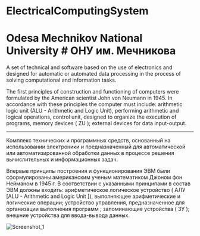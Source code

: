 # ElectricalComputingSystem

# Odesa Mechnikov National University # ОНУ им. Мечникова

A set of technical and software based on the use of electronics and designed for automatic 
or automated data processing in the process of solving computational and information tasks.

The first principles of construction and functioning of computers were formulated by the American scientist John von Neumann in 1945.
In accordance with these principles the computer must include: 
    arithmetic logic unit (ALU - Arithmetic and Logic Unit), 
    performing arithmetic and logical operations, 
    control unit, 
    designed to organize the execution of programs, 
    memory devices ( ZU ); 
    external devices for data input-output.

***
Комплекс технических и программных средств, основанный на использовании электроники и предназначенный 
для автоматической или автоматизированной обработки данных в процессе решения вычислительных и информационных задач.

Впервые принципы построения и функционирования ЭВМ были сформулированы американским ученым математиком Джоном фон Нейманом в 1945 г. 
В соответствии с указанными принципами в состав ЭВМ должны входить: 
    арифметическое логическое устройство ( АЛУ [ALU - Arithmetic and Logic Unit ]), 
    выполняющее арифметические и логические операции; 
    устройство управления, 
    предназначенное для организации выполнения программ ; 
    запоминающие устройства ( ЗУ ); 
    внешние устройства для ввода-вывода данных.
    
   ![Screenshot_1](https://user-images.githubusercontent.com/55922843/137593935-d45dbddc-8628-4b45-992d-2b95e1309bbd.jpg)
